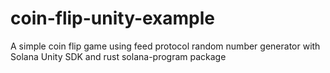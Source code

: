 # coin-flip-unity-example
A simple coin flip game using feed protocol random number generator with Solana Unity SDK and rust solana-program package
